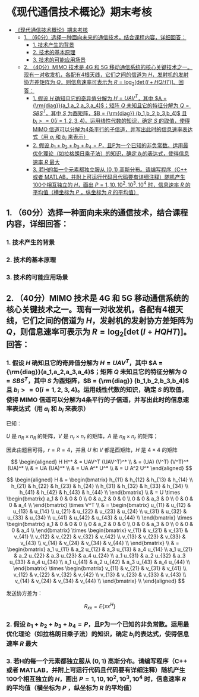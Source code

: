 # 《现代通信技术概论》期末考核

- [《现代通信技术概论》期末考核](#现代通信技术概论期末考核)
  - [1. （60分）选择一种面向未来的通信技术，结合课程内容，详细回答：](#1-60分选择一种面向未来的通信技术结合课程内容详细回答)
    - [1. 技术产生的背景](#1-技术产生的背景)
    - [2. 技术的基本原理](#2-技术的基本原理)
    - [3. 技术的可能应用场景](#3-技术的可能应用场景)
  - [2. （40分）MIMO 技术是 4G 和 5G 移动通信系统的核心关键技术之一。现有一对收发机，各配有4根天线，它们之间的信道为 $H$，发射机的发射协方差矩阵为 $Q$，则信息速率可表示为 $R=\log_{2}[\det(I+HQHT)]$。回答：](#2-40分mimo-技术是-4g-和-5g-移动通信系统的核心关键技术之一现有一对收发机各配有4根天线它们之间的信道为-h发射机的发射协方差矩阵为-q则信息速率可表示为-rlog_2detihqht回答)
    - [1. 假设 $H$ 确知且它的奇异值分解为 $H = UAV^T$，其中 $A = {\rm{diag}}(a_1,a_2,a_3,a_4)$；矩阵 $Q$ 未知且它的特征分解为 $Q=SBS^T$，其中 $S$ 为酉矩阵，$B = {\rm{diag}} (b_1,b_2,b_3,b_4)$ 且 $b_i>=0 (i=1,2,3,4)$。运用线性代数的知识，确定 $S$ 的取值，使得 MIMO 信道可以分解为4条平行的子信道，并写出此时的信息速率表达式（用 $a_i$ 和 $b_i$ 来表示）](#1-假设-h-确知且它的奇异值分解为-h--uavt其中-a--rmdiaga_1a_2a_3a_4矩阵-q-未知且它的特征分解为-qsbst其中-s-为酉矩阵b--rmdiag-b_1b_2b_3b_4-且-b_i0-i1234运用线性代数的知识确定-s-的取值使得-mimo-信道可以分解为4条平行的子信道并写出此时的信息速率表达式用-a_i-和-b_i-来表示)
    - [2. 假设 $b_1 + b_2 + b_3 + b_4 = P$，且P为一个已知的非负常数。运用最优化理论（如拉格朗日乘子法）的知识，确定 $b_i$的表达式，使得信息速率 $R$ 最大](#2-假设-b_1--b_2--b_3--b_4--p且p为一个已知的非负常数运用最优化理论如拉格朗日乘子法的知识确定-b_i的表达式使得信息速率-r-最大)
    - [3. 若H的每一个元素都独立服从 $(0,1)$ 高斯分布。请编写程序（C++ 或者 MATLAB，并附上可运行代码且代码要有详细注释）随机产生100个相互独立的 $H$，画出 $P=1, 10, 10^2, 10^3, 10^4$ 时，信息速率 $R$ 的平均值（横坐标为 $P$ ，纵坐标为 $R$ 的平均值）](#3-若h的每一个元素都独立服从-01-高斯分布请编写程序c-或者-matlab并附上可运行代码且代码要有详细注释随机产生100个相互独立的-h画出-p1-10-102-103-104-时信息速率-r-的平均值横坐标为-p-纵坐标为-r-的平均值)

## 1. （60分）选择一种面向未来的通信技术，结合课程内容，详细回答：

### 1. 技术产生的背景

### 2. 技术的基本原理

### 3. 技术的可能应用场景

## 2. （40分）MIMO 技术是 4G 和 5G 移动通信系统的核心关键技术之一。现有一对收发机，各配有4根天线，它们之间的信道为 $H$，发射机的发射协方差矩阵为 $Q$，则信息速率可表示为 $R=\log_{2}[\det(I+HQHT)]$。回答：

### 1. 假设 $H$ 确知且它的奇异值分解为 $H = UAV^T$，其中 $A = {\rm{diag}}(a_1,a_2,a_3,a_4)$；矩阵 $Q$ 未知且它的特征分解为 $Q=SBS^T$，其中 $S$ 为酉矩阵，$B = {\rm{diag}} (b_1,b_2,b_3,b_4)$ 且 $b_i>=0 (i=1,2,3,4)$。运用线性代数的知识，确定 $S$ 的取值，使得 MIMO 信道可以分解为4条平行的子信道，并写出此时的信息速率表达式（用 $a_i$ 和 $b_i$ 来表示）

已知：

$U$ 是 $n_R \times n_R$ 的矩阵，$V$ 是 $n_r \times n_r$ 的矩阵，$A$ 是 $n_R \times n_r$ 的矩阵；

因此由题目可得，$r = R = 4$，并且 $U$ 和 $V$ 都是酉矩阵，$H$ 是 $4 \times 4$ 的矩阵

$$
\begin{aligned}
  H H^* & = UAV^T (UAV^T)^* \\
  & = (UA) (V^T) (V^T)^* (UA)^* \\
  & = UA (UA)^* \\
  & = UA A^* U^* \\
  & = U A^2 U^*
\end{aligned}
$$

$$
\begin{aligned}
  H & = \begin{bmatrix}
    h_{11} & h_{12} & h_{13} & h_{14} \\
    h_{21} & h_{22} & h_{23} & h_{24} \\
    h_{31} & h_{32} & h_{33} & h_{34} \\
    h_{41} & h_{42} & h_{43} & h_{44} \\
  \end{bmatrix} \\
  & = U \times \begin{bmatrix}
    a_1 & 0 & 0 & 0 \\
    0 & a_2 & 0 & 0 \\
    0 & 0 & a_3 & 0 \\
    0 & 0 & 0 & a_4 \\
  \end{bmatrix} \times V^T \\
  & = \begin{bmatrix}
    u_{11} & u_{12} & u_{13} & u_{14} \\
    u_{21} & u_{22} & u_{23} & u_{24} \\
    u_{31} & u_{32} & u_{33} & u_{34} \\
    u_{41} & u_{42} & u_{43} & u_{44} \\
  \end{bmatrix} 
  \times \begin{bmatrix}
    a_1 & 0 & 0 & 0 \\
    0 & a_2 & 0 & 0 \\
    0 & 0 & a_3 & 0 \\
    0 & 0 & 0 & a_4 \\
  \end{bmatrix}
  \times \begin{bmatrix}
    v_{11} & v_{21} & v_{31} & v_{41} \\
    v_{12} & v_{22} & v_{32} & v_{42} \\
    v_{13} & v_{23} & v_{33} & v_{43} \\
    v_{14} & v_{24} & v_{34} & v_{44} \\
  \end{bmatrix} \\
  & = \begin{bmatrix}
    a_1 u_{11} & a_2 u_{12} & a_3 u_{13} & a_4 u_{14} \\
    a_1 u_{21} & a_2 u_{22} & a_3 u_{23} & a_4 u_{24} \\
    a_1 u_{31} & a_2 u_{32} & a_3 u_{33} & a_4 u_{34} \\
    a_1 u_{41} & a_2 u_{42} & a_3 u_{43} & a_4 u_{44} \\
  \end{bmatrix}
  \times \begin{bmatrix}
    v_{11} & v_{21} & v_{31} & v_{41} \\
    v_{12} & v_{22} & v_{32} & v_{42} \\
    v_{13} & v_{23} & v_{33} & v_{43} \\
    v_{14} & v_{24} & v_{34} & v_{44} \\
  \end{bmatrix} \\
\end{aligned}
$$

发送协方差为：

$$
R_{xx} = E\{xx^H\}
$$

### 2. 假设 $b_1 + b_2 + b_3 + b_4 = P$，且P为一个已知的非负常数。运用最优化理论（如拉格朗日乘子法）的知识，确定 $b_i$的表达式，使得信息速率 $R$ 最大

### 3. 若H的每一个元素都独立服从 $(0,1)$ 高斯分布。请编写程序（C++ 或者 MATLAB，并附上可运行代码且代码要有详细注释）随机产生100个相互独立的 $H$，画出 $P=1, 10, 10^2, 10^3, 10^4$ 时，信息速率 $R$ 的平均值（横坐标为 $P$ ，纵坐标为 $R$ 的平均值）
